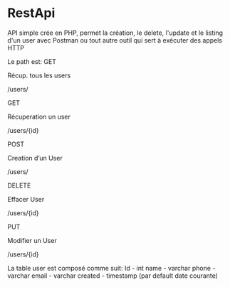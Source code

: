 # RestApi

API simple crée en PHP, permet la création, le delete, l'update et le listing d'un user avec Postman ou tout autre outil qui sert à exécuter des appels HTTP

Le path est:
GET

Récup. tous les users

/users/

GET

Récuperation un user

/users/{id}

POST

Creation d’un User

/users/

DELETE

Effacer User

/users/{id}

PUT

Modifier un User

/users/{id}


La table user est composé comme suit:
Id - int
name - varchar
phone - varchar
email - varchar
created - timestamp (par default date courante)
